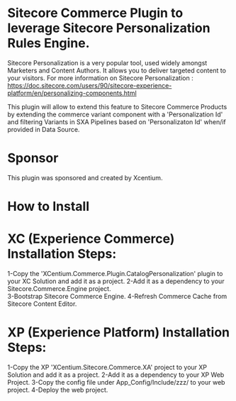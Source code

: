 Sitecore Commerce Plugin to leverage Sitecore Personalization Rules Engine.
======================================
Sitecore Personalization is a very popular tool, used widely amongst Marketers and Content Authors. It allows you to deliver targeted content to your visitors. 
For more information on Sitecore Personalization : https://doc.sitecore.com/users/90/sitecore-experience-platform/en/personalizing-components.html

This plugin will allow to extend this feature to Sitecore Commerce Products by extending the commerce variant component with a 'Personalization Id' and filtering Variants in SXA Pipelines based on 'Personalizaton Id' when/if provided in Data Source.

Sponsor
=======
This plugin was sponsored and created by Xcentium.


How to Install
==============

XC (Experience Commerce) Installation Steps:
============================================

1-Copy the 'XCentium.Commerce.Plugin.CatalogPersonalization' plugin to your XC Solution and add it as a project.
2-Add it as a dependency to your Sitecore.Commerce.Engine project.  
3-Bootstrap Sitecore Commerce Engine.
4-Refresh Commerce Cache from Sitecore Content Editor.

XP (Experience Platform) Installation Steps:
============================================

1-Copy the XP 'XCentium.Sitecore.Commerce.XA' project to your XP Solution and add it as a project.
2-Add it as a dependency to your XP Web Project.
3-Copy the config file under App_Config/Include/zzz/ to your web project.
4-Deploy the web project.

